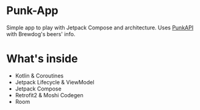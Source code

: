 # Punk-App

Simple app to play with Jetpack Compose and architecture. Uses [PunkAPI](https://punkapi.com) with Brewdog's beers' info.

# What's inside

- Kotlin & Coroutines
- Jetpack Lifecycle & ViewModel
- Jetpack Compose
- Retrofit2 & Moshi Codegen
- Room
